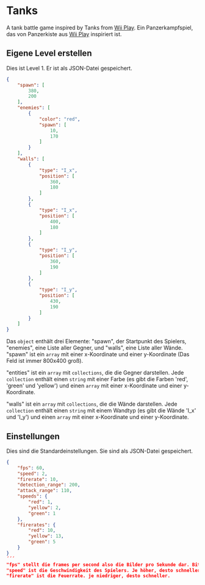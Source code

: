 # Tanks
A tank battle game inspired by Tanks from [Wii Play](https://de.wikipedia.org/wiki/Wii_Play).
Ein Panzerkampfspiel, das von Panzerkiste aus [Wii Play](https://de.wikipedia.org/wiki/Wii_Play) inspiriert ist.

## Eigene Level erstellen
Dies ist Level 1. Er ist als JSON-Datei gespeichert.
```json
{
    "spawn": [
        380,
        200
    ],
    "enemies": [
        {
            "color": "red",
            "spawn": [
                10,
                170
            ]
        }
    ],
    "walls": [
        {
            "type": "I_x",
            "position": [
                360,
                180
            ]
        },
        {
            "type": "I_x",
            "position": [
                400,
                180
            ]
        },
        {
            "type": "I_y",
            "position": [
                360,
                190
            ]
        },
        {
            "type": "I_y",
            "position": [
                430,
                190
            ]
        }
    ]
}
```
Das ``object`` enthält drei Elemente: "spawn", der Startpunkt des Spielers, "enemies", eine Liste aller Gegner, und "walls", eine Liste aller Wände.
"spawn" ist ein ``array`` mit einer x-Koordinate und einer y-Koordinate (Das Feld ist immer 800x400 groß).

"entities" ist ein ``array`` mit ``collections``, die die Gegner darstellen. Jede ``collection`` enthält einen ``string`` mit einer Farbe (es gibt die Farben 'red', 'green' und 'yellow') und einen ``array`` mit einer x-Koordinate und einer y-Koordinate.

"walls" ist ein ``array`` mit ``collections``, die die Wände darstellen. Jede ``collection`` enthält einen ``string`` mit einem Wandtyp (es gibt die Wände 'I_x' und 'I_y') und einen ``array`` mit einer x-Koordinate und einer y-Koordinate.

## Einstellungen
Dies sind die Standardeinstellungen. Sie sind als JSON-Datei gespeichert.
```json
{
    "fps": 60,
    "speed": 2,
    "firerate": 10,
    "detection_range": 200,
    "attack_range": 110,
    "speeds": {
        "red": 1,
        "yellow": 2,
        "green": 1
    },
    "firerates": {
        "red": 10,
        "yellow": 13,
        "green": 5
    }
}
´´´
"fps" stellt die frames per second also die Bilder pro Sekunde dar. Bitte nicht verändern.
"speed" ist die Geschwindigkeit des Spielers. Je höher, desto schneller.
"firerate" ist die Feuerrate. je niedriger, desto schneller.